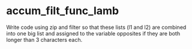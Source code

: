 # accum_filt_func_lamb
Write code using zip and filter so that these lists (l1 and l2) are combined into one big list and assigned to the variable opposites if they are both longer than 3 characters each.
